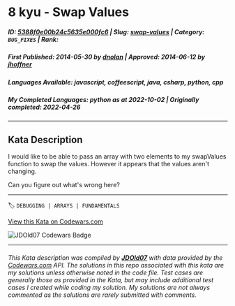 # 8 kyu - Swap Values

##### **ID**: [5388f0e00b24c5635e000fc6](https://www.codewars.com/kata/5388f0e00b24c5635e000fc6) | **Slug**: [swap-values](https://www.codewars.com/kata/5388f0e00b24c5635e000fc6) | **Category**: `BUG_FIXES` | **Rank**: <span style="color:white">8 kyu</span>

##### **First Published**: 2014-05-30 ***by*** [dnolan](https://www.codewars.com/users/dnolan) | **Approved**: 2014-06-12 ***by*** [jhoffner](https://www.codewars.com/users/jhoffner)

##### **Languages Available**: javascript, coffeescript, java, csharp, python, cpp

##### **My Completed Languages**: python ***as at*** 2022-10-02 | **Originally completed**: 2022-04-26

---

## Kata Description


I would like to be able to pass an array with two elements to my swapValues function to swap the values. However it appears that the values aren't changing.



Can you figure out what's wrong here? 

---


🏷 `DEBUGGING | ARRAYS | FUNDAMENTALS`


[View this Kata on Codewars.com](https://www.codewars.com/kata/5388f0e00b24c5635e000fc6)

![](https://www.codewars.com/users/jdold07/badges/large "JDOld07 Codewars Badge")

---

###### *This Kata description was compiled by [**JDOld07**](https://tpstech.dev) with data provided by the [Codewars.com](https://www.codewars.com) API.  The solutions in this repo associated with this kata are my solutions unless otherwise noted in the code file.  Test cases are generally those as provided in the Kata, but may include additional test cases I created while coding my solution.  My solutions are not always commented as the solutions are rarely submitted with comments.*
